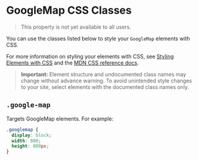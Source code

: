 # GoogleMap CSS Classes

> This property is not yet available to all users.

You can use the classes listed below
to style your `GoogleMap` elements with CSS.

For more information on styling your elements with CSS, see
[Styling Elements with CSS]($w/styling-elements-with-css) and the
[MDN CSS reference docs](https://developer.mozilla.org/en-US/docs/Learn/CSS).

<blockquote class="important">

__Important:__
Element structure and undocumented class names
may change without advance warning.
To avoid unintended style changes to your site,
select elements with the documented class names only.

</blockquote>

## `.google-map`

Targets GoogleMap elements.
For example:

```css
.googlemap {
  display: block;
  width: 800;
  height: 800px;
}
```
